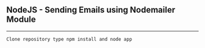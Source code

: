 ## NodeJS - Sending Emails using Nodemailer Module

___

```
Clone repository type npm install and node app

```
